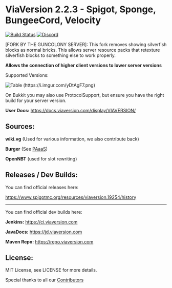 # ViaVersion 2.2.3 - Spigot, Sponge, BungeeCord, Velocity
[![Build Status](https://travis-ci.com/ViaVersion/ViaVersion.svg?branch=master)](https://travis-ci.com/ViaVersion/ViaVersion)
[![Discord](https://img.shields.io/badge/chat-on%20discord-blue.svg)](https://viaversion.com/discord)


[FORK BY THE GUNCOLONY SERVER]: This fork removes showing silverfish blocks as normal bricks. This allows server resource packs that retexture silverfish blocks to something else to work properly.


**Allows the connection of higher client versions to lower server versions**

Supported Versions:

![Table (https://i.imgur.com/yDtAgF7.png)](https://i.imgur.com/yDtAgF7.png)

On Bukkit you may also use ProtocolSupport, but ensure you have the right build for your server version.

**User Docs:** https://docs.viaversion.com/display/VIAVERSION/




Sources:
--------
**wiki.vg** (Used for various information, we also contribute back)

**Burger** (See [PAaaS](https://github.com/Matsv/Paaas))

**OpenNBT** (used for slot rewriting)



Releases / Dev Builds:
--------
You can find official releases here:

https://www.spigotmc.org/resources/viaversion.19254/history


----------

You can find official dev builds here:

**Jenkins:** https://ci.viaversion.com

**JavaDocs:** https://jd.viaversion.com

**Maven Repo:** https://repo.viaversion.com

License:
--------

MIT License, see LICENSE for more details.


Special thanks to all our [Contributors](https://github.com/ViaVersion/ViaVersion/graphs/contributors)
